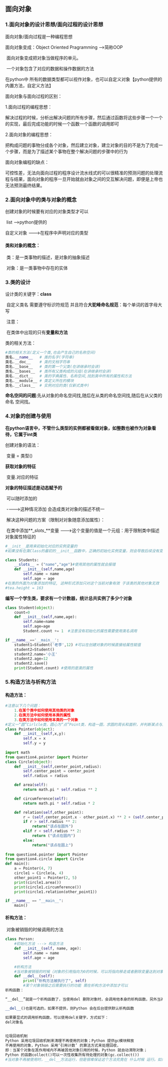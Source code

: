 ## 面向对象

### 1.面向对象的设计思想/面向过程的设计思想

面向对象/面向过程是一种编程思想

面向对象变成：Object Oriented Pragramming -->简称OOP

​	面向对象变成把对象当做程序的单元。

​	一个对象包含了对应的数据和操作数据的方法

在python中 所有的数据类型都可以视作对象，也可以自定义对象【python提供的内置方法，自定义方法】

面向对象与面向过程的区别：

1.面向过程的编程思想：

​	解决过程的时候，分析出解决问题的所有步骤，然后通过函数将这些步骤一个一个的实现，最后完成功能的时候一个函数一个函数的调用即可

2.面向对象的编程思想：

​	把构成问题的事物分成各个对象，然后建立对象，建立对象的目的不是为了完成一个步骤，而是为了描述某个事物在整个解决问题的步骤中的行为

面向对象编程的缺点：

​	可控性差，无法向面向过程的程序设计流水线式的可以很精准的预测问题的处理流程与结果，面向对象的程序一旦开始就由对象之间的交互解决问题，即便是上帝也无法预测最终结果。

### 2.面向对象中的类与对象的概念

创建对象的时候要有对应的对象类型才可以

​	list -->python提供的

自定义对象 --->在程序中声明对应的类型

#### 类和对象的概念：

​	类：是一类事物的描述，是对象的抽象描述

​	对象：是一类事物中存在的实体

### 3.类的设计

设计类的关键字：**class**

​			自定义类名 需要遵守标识符规范 并且符合**大驼峰命名规范**：每个单词的首字母大写

​	注意：

​		在类体中出现的只有**变量和方法**		

类的相关方法：

```python
#类的相关方法(定义一个类,也会产生自己的名称空间)
类名.__name__   # 类的名字(字符串)
类名.__doc__    # 类的文档字符串
类名.__base__   # 类的第一个父类(在讲继承时会讲)
类名.__bases__  # 类所有父类构成的元组(在讲继承时会讲)
类名.__dict__   # 类的字典属性、名称空间,找到类中所有的属性和方法
类名.__module__ # 类定义所在的模块
类名.__class__  # 实例对应的类(仅新式类中)
```

**命名空间的问题**:先从对象的命名空间找,随后在从类的命名空间找,随后在从父类的命名 空间找。

### 4.对象的创建与使用

**在python语言中，不管什么类型的实例都被看做对象，如整数也被作为对象看待，它属于int类**

创建对象的语法：

​	变量 = 类型()

**获取对象的特征**

​	变量.对应的特征

**对象的特征描述是动态赋予的**

​	可以随时添加的

​	---->这种情况添加 会造成类对对象的描述不统一

​	解决这种问题的方案（限制对对象随意添加属性）：

​		在类中添加**\__slots__**变量 --->这个变量的值是一个元组：用于限制类中描述对象属性特征的

```python
#__init__是用来初始化对应的实例变量的
#如果没有在类Class的最初的__init__函数中，正确的初始化实例变量，则会导致后续没有变量可用，因而出现AttributeError的错误(属性错误)

class Students:
	__slots__ = ("name","age")#使用其他的属性就会报错
	def __init__(self,name,age)
		self.name = name
		self.age = age
#在类的外面为对象添加的特征, 这种形式添加只对这个当前对象有效 于该类的其他对象无效
#tea.height = 163
```

**编写一个学生类，要求有一个计数器，统计总共实例了多少个对象**

```python
class Student(object):
    count=0
    def __init__(self,name,age):
        self.name=name
        self.age=age
        Student.count += 1  #注意没有初始化的属性需要使用类名调用

if __name__=='__main__':
    student1=Student('老李',12) #可以在创建对象的时候直接给属性赋值
    student2=Student()
    student2.name='小王'
    student2.age=12
    student2.save()
    print(Student.count) #使用的是类的属性
```



### 5.构造方法与析构方法

#### 构造方法：

```python
#注意以下几个问题：
	1.在某个类中如何使用其他类的对象
    2.在类方法中如何使用本类的属性
    3.在类方法中如何使用本类的一个对象
#定义一“圆”Cirlcle类，圆心为“点”Point类，构造一圆，求圆的周长和面积，并判断某点与圆的关系。
class Pointer(object):
    def __init__(self,x,y):
        self.x = x
        self.y = y
        
import math
from question4.pointer import Pointer
class Circle(object):
    def __init__(self,center_point,radius):
        self.center_point = center_point
        self.radius = radius

    def area(self):
        return math.pi * self.radius ** 2

    def circumference(self):
        return math.pi * self.radius * 2

    def relation(self,other_point):
        r = (self.center_point.x - other_point.x) ** 2 + (self.center_point.y - other_point.y) ** 2
        if r > self.radius ** 2:
            return("该点在圆外")
        elif r < self.radius ** 2:
            return ("该点在圆内")
        else:
            return("该点在圆上")
       
from question4.pointer import Pointer
from question4.circle import Circle
def main():
    a = Pointer(4, 7)
    circle1 = Circle(a, 4)
    other_point1 = Pointer(2, 5)
    print(circle1.area())
    print(circle1.circumference())
    print(circle1.relation(other_point1))

if __name__ == "__main__":
    main()
```

#### 析构方法：

​	对象被销毁的时候调用的方法

```python
class Person:
    #初始化方法 ---> 构造方法
    def __init__(self, name, age):
        self.name = name
        self.age = age

    #析构方法
    #当对象被销毁的时候（对象的引用指向为0的时候，可以将指向移走或者删除变量达到对象被销毁的目的）
    def __del__(self):
        print("析构方法被执行了", self)
        #某个对象销毁之后需要执行的功能 需在析构方法中添加才可以
析构函数： 

“__del__”就是一个析构函数了，当使用del 删除对象时，会调用他本身的析构函数，另外当对象在某个作用域中调用完毕，在跳出其作用域的同时析构函数也会被调用一次，这样可以用来释放内存空间。

__del__()也是可选的，如果不提供，则Python 会在后台提供默认析构函数

如果要显式的调用析构函数，可以使用del关键字，方式如下：
del对象名
 
 
垃圾回收机制
Python 采用垃圾回收机制来清理不再使用的对象；Python 提供gc模块释放
不再使用的对象，Python 采用‘引用计数’ 的算法方式来处理回收，
即：当某个对象在其作用域内不再被其他对象引用的时候，Python 就自动清除对象；
Python 的函数collect()可以一次性收集所有待处理的对象(gc.collect())
#当对象不再被使用时，__del__方法运行，但是很难保证这个方法究竟在 什么时候 运行。如果你想要指明它的运行，你就得使用del语句
```

